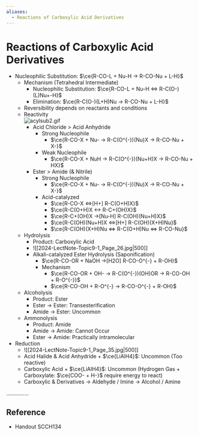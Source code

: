 ```yaml
---
aliases:
  - Reactions of Carboxylic Acid Derivatives
---
```


# Reactions of Carboxylic Acid Derivatives

- Nucleophilic Substitution: $\ce{R-CO-L + Nu-H -> R-CO-Nu + L-H}$
	- Mechanism (Tetrahedral Intermediate)
		- Nucleophilic Substitution: $\ce{R-CO-L + Nu-H <=> R-C(O-)(L)Nu+-H}$
		- Elimination: $\ce{R-C(O-)(L+H)Nu -> R-CO-Nu + L-H}$
	- Reversibility depends on reactants and conditions
	- Reactivity  
	  ![acylsub2.gif](https://www2.chemistry.msu.edu/faculty/reusch/virttxtjml/Images2/acylsub2.gif)
		- Acid Chloride > Acid Anhydride
			- Strong Nucleophile
				- $\ce{R-CO-X + Nu- -> R-C(O^{-})(Nu)X -> R-CO-Nu + X-}$
			- Weak Nucleophile
				- $\ce{R-CO-X + NuH -> R-C(O^{-})(Nu+H)X -> R-CO-Nu + HX}$
		- Ester > Amide (& Nitrile)
			- Strong Nucleophile
				- $\ce{R-CO-X + Nu- -> R-C(O^{-})(Nu)X -> R-CO-Nu + X-}$
			- Acid-catalyzed
				- $\ce{R-CO-X <=>[H+] R-C(O+H)X}$
				- $\ce{R-C(O+H)X <-> R-C+(OH)X}$
				- $\ce{R-C+(OH)X ->[Nu-H] R-C(OH)(Nu+H)X}$
				- $\ce{R-C(OH)(Nu+H)X <=>[H+] R-C(OH)(X+H)Nu}$
				- $\ce{R-C(OH)(X+H)Nu <=> R-C(O+H)Nu <=> R-CO-Nu}$
	- Hydrolysis
		- Product: Carboxylic Acid
		- ![[2024-LectNote-Topic9-1_Page_26.jpg|500]]
		- Alkali-catalyzed Ester Hydrolysis (Saponification)
			- $\ce{R-CO-OR + NaOH ->[H2O] R-CO-O^{-} + R-OH}$
			- Mechanism
				- $\ce{R-CO-OR + OH- -> R-C(O^{-})(OH)OR -> R-CO-OH + R-O^{-}}$
				- $\ce{R-CO-OH + R-O^{-} -> R-CO-O^{-} + R-OH}$
	- Alcoholysis
		- Product: Ester
		- Ester → Ester: Transesterification
		- Amide → Ester: Uncommon
	- Ammonolysis
		- Product: Amide
		- Amide → Amide: Cannot Occur
		- Ester → Amide: Practically intramolecular
- Reduction
	- ![[2024-LectNote-Topic9-1_Page_35.jpg|500]]
	- Acid Halide & Acid Anhydride + $\ce{LiAlH4}$: Uncommon (Too reactive)
	- Carboxylic Acid + $\ce{LiAlH4}$: Uncommon (Hydrogen Gas + Carboxylate: $\ce{COO- + H-}$ require energy to react)
	- Carboxylic & Derivatives → Aldehyde / Imine → Alcohol / Amine

……………

## Reference

- Handout SCCH134
